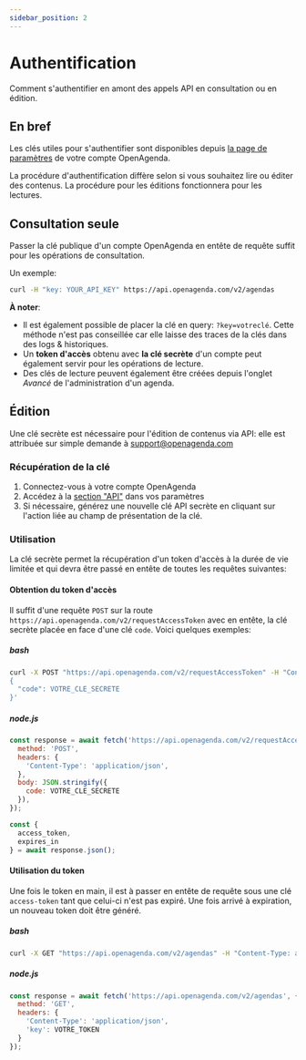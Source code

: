```yaml
---
sidebar_position: 2
---
```


# Authentification

Comment s'authentifier en amont des appels API en consultation ou en édition.

## En bref

Les clés utiles pour s'authentifier sont disponibles depuis [la page de paramètres](https://openagenda.com/settings/apiKey) de votre compte OpenAgenda.

La procédure d'authentification diffère selon si vous souhaitez lire ou éditer des contenus. La procédure pour les éditions fonctionnera pour les lectures.

## Consultation seule

Passer la clé publique d'un compte OpenAgenda en entête de requête suffit pour les opérations de consultation.

Un exemple:

```bash
curl -H "key: YOUR_API_KEY" https://api.openagenda.com/v2/agendas
```

**À noter**:

 * Il est également possible de placer la clé en query: `?key=votreclé`. Cette méthode n'est pas conseillée car elle laisse des traces de la clés dans des logs & historiques.
 * Un **token d'accès** obtenu avec **la clé secrète** d'un compte peut également servir pour les opérations de lecture.
 * Des clés de lecture peuvent également être créées depuis l'onglet *Avancé* de l'administration d'un agenda.

## Édition

Une clé secrète est nécessaire pour l'édition de contenus via API: elle est attribuée sur simple demande à [support@openagenda.com](mailto:support@openagenda.com)

### Récupération de la clé

1. Connectez-vous à votre compte OpenAgenda
2. Accédez à la [section "API"](https://openagenda.com/settings/apiKey) dans vos paramètres
3. Si nécessaire, générez une nouvelle clé API secrète en cliquant sur l'action liée au champ de présentation de la clé.

### Utilisation

La clé secrète permet la récupération d'un token d'accès à la durée de vie limitée et qui devra être passé en entête de toutes les requêtes suivantes:

#### Obtention du token d'accès

Il suffit d'une requête `POST` sur la route `https://api.openagenda.com/v2/requestAccessToken` avec en entête, la clé secrète placée en face d'une clé `code`. Voici quelques exemples:

##### bash

```bash
curl -X POST "https://api.openagenda.com/v2/requestAccessToken" -H "Content-Type: application/json" -d'
{
  "code": VOTRE_CLE_SECRETE
}'
```

##### node.js

```js
const response = await fetch('https://api.openagenda.com/v2/requestAccessToken', {
  method: 'POST',
  headers: {
    'Content-Type': 'application/json',
  },
  body: JSON.stringify({
    code: VOTRE_CLE_SECRETE
  }),
});

const {
  access_token,
  expires_in
} = await response.json();
```

#### Utilisation du token

Une fois le token en main, il est à passer en entête de requête sous une clé `access-token` tant que celui-ci n'est pas expiré. Une fois arrivé à expiration, un nouveau token doit être généré.

##### bash

```bash
curl -X GET "https://api.openagenda.com/v2/agendas" -H "Content-Type: application/json" -H "key: VOTRE_TOKEN"
```

##### node.js

```js
const response = await fetch('https://api.openagenda.com/v2/agendas', {
  method: 'GET',
  headers: {
    'Content-Type': 'application/json',
    'key': VOTRE_TOKEN
  }
});
```